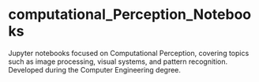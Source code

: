 # computational_Perception_Notebooks
Jupyter notebooks focused on Computational Perception, covering topics such as image processing, visual systems, and pattern recognition. Developed during the Computer Engineering degree.
